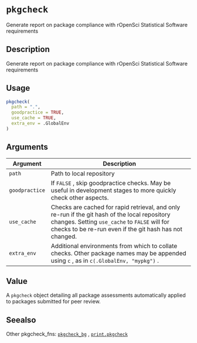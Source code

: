 # `pkgcheck`

Generate report on package compliance with rOpenSci Statistical Software
 requirements


## Description

Generate report on package compliance with rOpenSci Statistical Software
 requirements


## Usage

```r
pkgcheck(
  path = ".",
  goodpractice = TRUE,
  use_cache = TRUE,
  extra_env = .GlobalEnv
)
```


## Arguments

Argument      |Description
------------- |----------------
`path`     |     Path to local repository
`goodpractice`     |     If `FALSE` , skip goodpractice checks. May be useful in development stages to more quickly check other aspects.
`use_cache`     |     Checks are cached for rapid retrieval, and only re-run if the git hash of the local repository changes. Setting `use_cache` to `FALSE`  will for checks to be re-run even if the git hash has not changed.
`extra_env`     |     Additional environments from which to collate checks. Other package names may be appended using `c` , as in `c(.GlobalEnv, "mypkg")` .


## Value

A `pkgcheck` object detailing all package assessments automatically
 applied to packages submitted for peer review.


## Seealso

Other pkgcheck_fns:
 [`pkgcheck_bg`](#pkgcheckbg) ,
 [`print.pkgcheck`](#print.pkgcheck)


